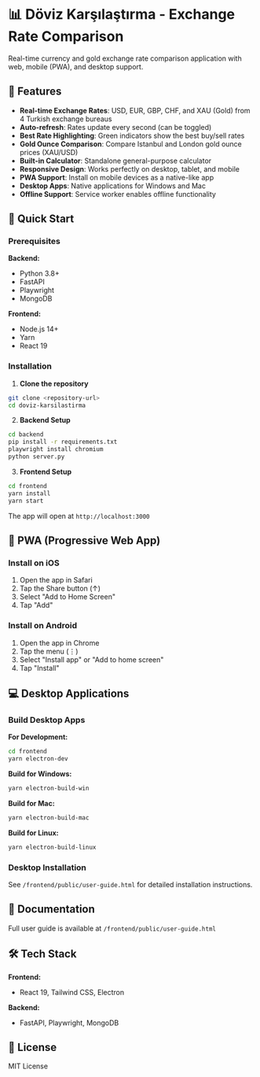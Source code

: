 # 📊 Döviz Karşılaştırma - Exchange Rate Comparison

Real-time currency and gold exchange rate comparison application with web, mobile (PWA), and desktop support.

## 🌟 Features

- **Real-time Exchange Rates**: USD, EUR, GBP, CHF, and XAU (Gold) from 4 Turkish exchange bureaus
- **Auto-refresh**: Rates update every second (can be toggled)
- **Best Rate Highlighting**: Green indicators show the best buy/sell rates
- **Gold Ounce Comparison**: Compare Istanbul and London gold ounce prices (XAU/USD)
- **Built-in Calculator**: Standalone general-purpose calculator
- **Responsive Design**: Works perfectly on desktop, tablet, and mobile
- **PWA Support**: Install on mobile devices as a native-like app
- **Desktop Apps**: Native applications for Windows and Mac
- **Offline Support**: Service worker enables offline functionality

## 🚀 Quick Start

### Prerequisites

**Backend:**
- Python 3.8+
- FastAPI
- Playwright
- MongoDB

**Frontend:**
- Node.js 14+
- Yarn
- React 19

### Installation

1. **Clone the repository**
```bash
git clone <repository-url>
cd doviz-karsilastirma
```

2. **Backend Setup**
```bash
cd backend
pip install -r requirements.txt
playwright install chromium
python server.py
```

3. **Frontend Setup**
```bash
cd frontend
yarn install
yarn start
```

The app will open at `http://localhost:3000`

## 📱 PWA (Progressive Web App)

### Install on iOS
1. Open the app in Safari
2. Tap the Share button (↑)
3. Select "Add to Home Screen"
4. Tap "Add"

### Install on Android
1. Open the app in Chrome
2. Tap the menu (⋮)
3. Select "Install app" or "Add to home screen"
4. Tap "Install"

## 💻 Desktop Applications

### Build Desktop Apps

**For Development:**
```bash
cd frontend
yarn electron-dev
```

**Build for Windows:**
```bash
yarn electron-build-win
```

**Build for Mac:**
```bash
yarn electron-build-mac
```

**Build for Linux:**
```bash
yarn electron-build-linux
```

### Desktop Installation

See `/frontend/public/user-guide.html` for detailed installation instructions.

## 📖 Documentation

Full user guide is available at `/frontend/public/user-guide.html`

## 🛠️ Tech Stack

**Frontend:**
- React 19, Tailwind CSS, Electron

**Backend:**
- FastAPI, Playwright, MongoDB

## 📄 License

MIT License
